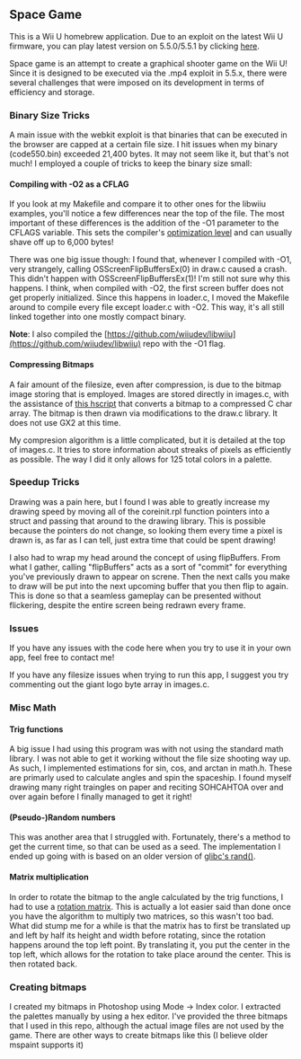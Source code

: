 ## Space Game
This is a Wii U homebrew application. Due to an exploit on the latest Wii U firmware, you can play latest version on 5.5.0/5.5.1 by clicking [here](http://wiiu.vgmoose.com/sg550.mp4).

Space game is an attempt to create a graphical shooter game on the Wii U! Since it is designed to be executed via the .mp4 exploit in 5.5.x, there were several challenges that were imposed on its development in terms of efficiency and storage.

### Binary Size Tricks
A main issue with the webkit exploit is that binaries that can be executed in the browser are capped at a certain file size. I hit issues when my binary (code550.bin) exceeded 21,400 bytes. It may not seem like it, but that's not much! I employed a couple of tricks to keep the binary size small:

#### Compiling with -O2 as a CFLAG
If you look at my Makefile and compare it to other ones for the libwiiu examples, you'll notice a few differences near the top of the file. The most important of these differences is the addition of the -O1 parameter to the CFLAGS variable. This sets the compiler's [optimization level](http://www.rapidtables.com/code/linux/gcc/gcc-o.htm) and can usually shave off up to 6,000 bytes! 

There was one big issue though: I found that, whenever I compiled with -O1, very strangely, calling OSScreenFlipBuffersEx(0) in draw.c caused a crash. This didn't happen with OSScreenFlipBuffersEx(1)! I'm still not sure why this happens. I think, when compiled with -O2, the first screen buffer does not get properly initialized. Since this happens in loader.c, I moved the Makefile around to compile every file except loader.c with -O2. This way, it's all still linked together into one mostly compact binary.

**Note**: I also compiled the [https://github.com/wiiudev/libwiiu](https://github.com/wiiudev/libwiiu) repo with the -O1 flag.

#### Compressing Bitmaps
A fair amount of the filesize, even after compression, is due to the bitmap image storing that is employed. Images are stored directly in images.c, with the assistance of [this hscript](https://gist.github.com/vgmoose/1a6810aacc46c28344ab) that converts a bitmap to a compressed C char array. The bitmap is then drawn via modifications to the draw.c library. It does not use GX2 at this time.

My compresion algorithm is a little complicated, but it is detailed at the top of images.c. It tries to store information about streaks of pixels as efficiently as possible. The way I did it only allows for 125 total colors in a palette.

### Speedup Tricks
Drawing was a pain here, but I found I was able to greatly increase my drawing speed by moving all of the coreinit.rpl function pointers into a struct and passing that around to the drawing library. This is possible because the pointers do not change, so looking them every time a pixel is drawn is, as far as I can tell, just extra time that could be spent drawing!

I also had to wrap my head around the concept of using flipBuffers. From what I gather, calling "flipBuffers" acts as a sort of "commit" for everything you've previously drawn to appear on screne. Then the next calls you make to draw will be put into the next upcoming buffer that you then flip to again. This is done so that a seamless gameplay can be presented without flickering, despite the entire screen being redrawn every frame.

### Issues
If you have any issues with the code here when you try to use it in your own app, feel free to contact me!

If you have any filesize issues when trying to run this app, I suggest you try commenting out the giant logo byte array in images.c.

### Misc Math

#### Trig functions
A big issue I had using this program was with not using the standard math library. I was not able to get it working without the file size shooting way up. As such, I implemented estimations for sin, cos, and arctan in math.h. These are primarly used to calculate angles and spin the spaceship. I found myself drawing many right traingles on paper and reciting SOHCAHTOA over and over again before I finally managed to get it right!

#### (Pseudo-)Random numbers
This was another area that I struggled with. Fortunately, there's a method to get the current time, so that can be used as a seed. The implementation I ended up going with is based on an older version of [glibc's rand()](http://stackoverflow.com/questions/1026327/what-common-algorithms-are-used-for-cs-rand).

#### Matrix multiplication
In order to rotate the bitmap to the angle calculated by the trig functions, I had to use a [rotation matrix](http://stackoverflow.com/questions/1026327/what-common-algorithms-are-used-for-cs-rand). This is actually a lot easier said than done once you have the algorithm to multiply two matrices, so this wasn't too bad. What did stump me for a while is that the matrix has to first be translated up and left by half its height and width before rotating, since the rotation happens around the top left point. By translating it, you put the center in the top left, which allows for the rotation to take place around the center. This is then rotated back.

### Creating bitmaps
I created my bitmaps in Photoshop using Mode -> Index color. I extracted the palettes manually by using a hex editor. I've provided the three bitmaps that I used in this repo, although the actual image files are not used by the game. There are other ways to create bitmaps like this (I believe older mspaint supports it)